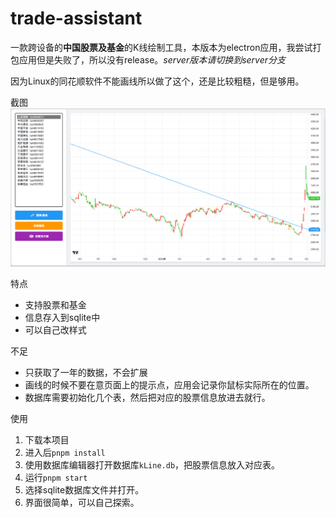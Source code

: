 # trade-assistant
一款跨设备的**中国股票及基金**的K线绘制工具，本版本为electron应用，我尝试打包应用但是失败了，所以没有release。*server版本请切换到server分支*

因为Linux的同花顺软件不能画线所以做了这个，还是比较粗糙，但是够用。

截图
![截图](trade-assistant.png)

特点
- 支持股票和基金
- 信息存入到sqlite中
- 可以自己改样式

不足
- 只获取了一年的数据，不会扩展
- 画线的时候不要在意页面上的提示点，应用会记录你鼠标实际所在的位置。
- 数据库需要初始化几个表，然后把对应的股票信息放进去就行。


使用
1. 下载本项目
2. 进入后`pnpm install`
3. 使用数据库编辑器打开数据库`kLine.db`，把股票信息放入对应表。
4. 运行`pnpm start`
5. 选择sqlite数据库文件并打开。
6. 界面很简单，可以自己探索。
